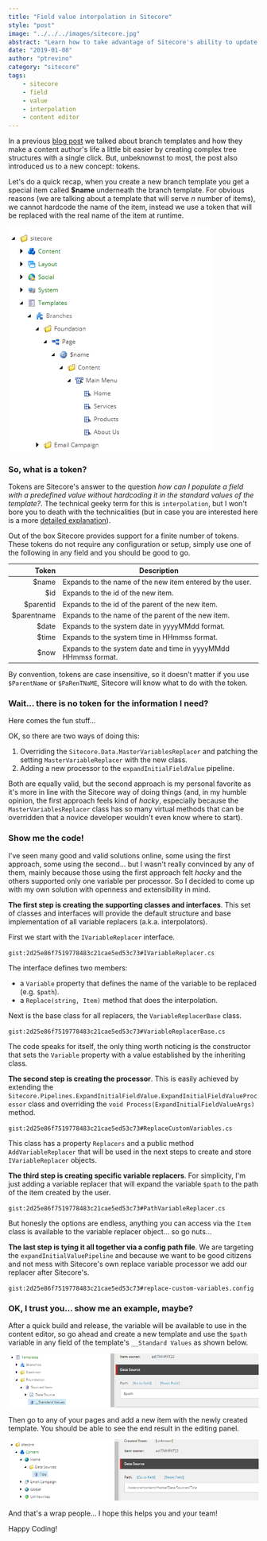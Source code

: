 ```yaml
---
title: "Field value interpolation in Sitecore"
style: "post"
image: "../../../images/sitecore.jpg"
abstract: "Learn how to take advantage of Sitecore's ability to update field values on the fly by means of interpolation"
date: "2019-01-08"
author: "ptrevino"
category: "sitecore"
tags:
    - sitecore
    - field
    - value
    - interpolation
    - content editor 
---
```


<!-- start:abstract -->

In a previous [blog post](https://www.weirdpattern.com/dont-repeat-yourself-with-sitecore-branch-templates) 
we talked about branch templates and how they make a content author's life a 
little bit easier by creating complex tree structures with a single click. But, 
unbeknownst to most, the post also introduced us to a new concept: tokens.  

<!-- end:abstract -->

Let's do a quick recap, when you create a new branch template you get a special 
item called **$name** underneath the branch template. For obvious reasons (we 
are talking about a template that will serve *n* number of items), we cannot 
hardcode the name of the item, instead we use a token that will be replaced with 
the real name of the item at runtime.  

![Special Item Name](./images/special-item-name.png)

### So, what is a token?

Tokens are Sitecore's answer to the question *how can I populate a field with a 
predefined value without hardcoding it in the standard values of the template?*. 
The technical geeky term for this is `interpolation`, but I won't bore you to 
death with the technicalities (but in case you are interested here is a more 
[detailed explanation](https://en.wikipedia.org/wiki/String_interpolation)).  

Out of the box Sitecore provides support for a finite number of tokens. These 
tokens do not require any configuration or setup, simply use one of the following 
in any field and you should be good to go.  

| Token        | Description                                                    |
| -----------: | -------------------------------------------------------------- |
| $name        | Expands to the name of the new item entered by the user.       |
| $id          | Expands to the id of the new item.                             |
| $parentid    | Expands to the id of the parent of the new item.               |
| $parentname  | Expands to the name of the parent of the new item.             |
| $date        | Expands to the system date in yyyyMMdd format.                 |
| $time        | Expands to the system time in HHmmss format.                   |
| $now         | Expands to the system date and time in yyyyMMdd HHmmss format. |

By convention, tokens are case insensitive, so it doesn't matter if you use 
`$ParentName` or `$PaRenTNaME`, Sitecore will know what to do with the token.  

### Wait... there is no token for the information I need? 

Here comes the fun stuff...  

OK, so there are two ways of doing this:  
1. Overriding the `Sitecore.Data.MasterVariablesReplacer` and patching the 
setting `MasterVariableReplacer` with the new class.  
2. Adding a new processor to the `expandInitialFieldValue` pipeline.  

Both are equally valid, but the second approach is my personal favorite as it's 
more in line with the Sitecore way of doing things (and, in my humble opinion, 
the first approach feels kind of *hacky*, especially because the 
`MasterVariablesReplacer` class has so many virtual methods that can be 
overridden that a novice developer wouldn't even know where to start).  

### Show me the code!  

I've seen many good and valid solutions online, some using the first approach, 
some using the second... but I wasn't really convinced by any of them, mainly 
because those using the first approach felt *hacky* and the others supported 
only one variable per processor. So I decided to come up with my own solution 
with openness and extensibility in mind.  

**The first step is creating the supporting classes and interfaces**. This set 
of classes and interfaces will provide the default structure and base implementation 
of all variable replacers (a.k.a. interpolators).  

First we start with the `IVariableReplacer` interface.  

`gist:2d25e86f7519778483c21cae5ed53c73#IVariableReplacer.cs`  

The interface defines two members:
- a `Variable` property that defines the name of the variable to be replaced (e.g. `$path`).  
- a `Replace(string, Item)` method that does the interpolation.  

Next is the base class for all replacers, the `VariableReplacerBase` class.  

`gist:2d25e86f7519778483c21cae5ed53c73#VariableReplacerBase.cs`  

The code speaks for itself, the only thing worth noticing is the constructor that 
sets the `Variable` property with a value established by the inheriting class.  

**The second step is creating the processor**. This is easily achieved by extending 
the `Sitecore.Pipelines.ExpandInitialFieldValue.ExpandInitialFieldValueProcessor` 
class and overriding the `void Process(ExpandInitialFieldValueArgs)` method.  

`gist:2d25e86f7519778483c21cae5ed53c73#ReplaceCustomVariables.cs`  

This class has a property `Replacers` and a public method `AddVariableReplacer` 
that will be used in the next steps to create and store `IVariableReplacer` objects.  

**The third step is creating specific variable replacers**. For simplicity, I'm 
just adding a variable replacer that will expand the variable `$path` to the 
path of the item created by the user.  

`gist:2d25e86f7519778483c21cae5ed53c73#PathVariableReplacer.cs`  

But honesly the options are endless, anything you can access via the `Item` class 
is available to the variable replacer object... so go nuts...  

**The last step is tying it all together via a config path file**. We are targeting 
the `expandInitialValuePipeline` and because we want to be good citizens and not 
mess with Sitecore's own replace variable processor we add our replacer after Sitecore's.  

`gist:2d25e86f7519778483c21cae5ed53c73#replace-custom-variables.config`  

### OK, I trust you... show me an example, maybe?  

After a quick build and release, the variable will be available to use in the 
content editor, so go ahead and create a new template and use the `$path` variable 
in any field of the template's `__Standard Values` as shown below.  

![Token Creation](./images/token-creation.png)  

Then go to any of your pages and add a new item with the newly created template. 
You should be able to see the end result in the editing panel.  

![Token Result](./images/token-result.png)

And that's a wrap people... I hope this helps you and your team!  

Happy Coding!  
